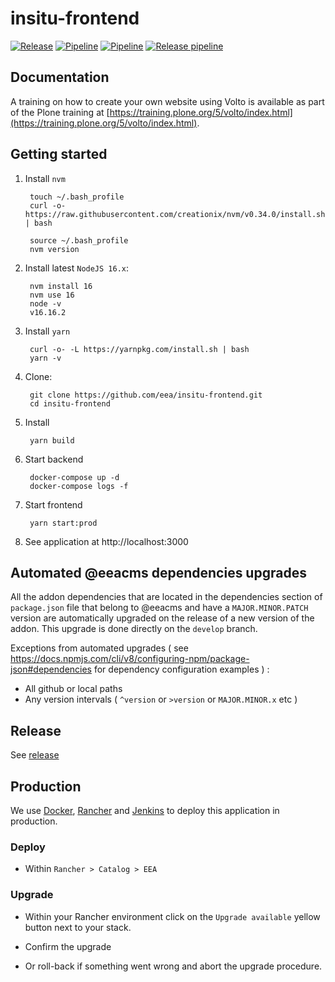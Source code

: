 # insitu-frontend

[![Release](https://img.shields.io/github/v/release/eea/insitu-frontend?sort=semver)](https://github.com/eea/insitu-frontend/releases)
[![Pipeline](https://ci.eionet.europa.eu/buildStatus/icon?job=volto%2Finsitu-frontend%2Fmaster&subject=master)](https://ci.eionet.europa.eu/view/Github/job/volto/job/insitu-frontend/job/master/lastBuild/display/redirect)
[![Pipeline](https://ci.eionet.europa.eu/buildStatus/icon?job=volto%2Finsitu-frontend%2Fdevelop&subject=develop)](https://ci.eionet.europa.eu/view/Github/job/volto/job/insitu-frontend/job/develop/lastBuild/display/redirect)
[![Release pipeline](https://ci.eionet.europa.eu/buildStatus/icon?job=volto%2Finsitu-frontend%2F1.8.0&build=last&subject=release%20v1.8.0%20pipeline)](https://ci.eionet.europa.eu/view/Github/job/volto/job/insitu-frontend/job/1.8.0/lastBuild/display/redirect/)


## Documentation

A training on how to create your own website using Volto is available as part of the Plone training at [https://training.plone.org/5/volto/index.html](https://training.plone.org/5/volto/index.html).


## Getting started

1. Install `nvm`

        touch ~/.bash_profile
        curl -o- https://raw.githubusercontent.com/creationix/nvm/v0.34.0/install.sh | bash

        source ~/.bash_profile
        nvm version

1. Install latest `NodeJS 16.x`:

        nvm install 16
        nvm use 16
        node -v
        v16.16.2

1. Install `yarn`

        curl -o- -L https://yarnpkg.com/install.sh | bash
        yarn -v

1. Clone:

        git clone https://github.com/eea/insitu-frontend.git
        cd insitu-frontend

1. Install

        yarn build

1. Start backend

        docker-compose up -d
        docker-compose logs -f

1. Start frontend

        yarn start:prod

1. See application at http://localhost:3000

## Automated @eeacms dependencies upgrades

All the addon dependencies that are located in the dependencies section of `package.json` file that belong to @eeacms and have a `MAJOR.MINOR.PATCH` version are automatically upgraded on the release of a new version of the addon. This upgrade is done directly on the `develop` branch.

Exceptions from automated upgrades ( see https://docs.npmjs.com/cli/v8/configuring-npm/package-json#dependencies for dependency configuration examples ) :
* All github or local paths
* Any version intervals ( `^version` or `>version` or `MAJOR.MINOR.x` etc )

## Release

See [release](https://github.com/eea/ims-frontend/tree/master/RELEASE.md)

## Production

We use [Docker](https://www.docker.com/), [Rancher](https://rancher.com/) and [Jenkins](https://jenkins.io/) to deploy this application in production.

### Deploy

* Within `Rancher > Catalog > EEA`

### Upgrade

* Within your Rancher environment click on the `Upgrade available` yellow button next to your stack.

* Confirm the upgrade

* Or roll-back if something went wrong and abort the upgrade procedure.
